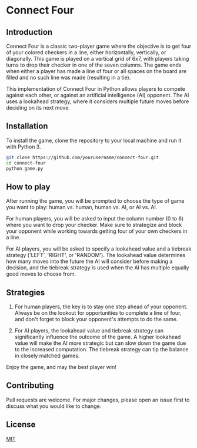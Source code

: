 # Connect Four

## Introduction

Connect Four is a classic two-player game where the objective is to get four of your colored checkers in a line, either horizontally, vertically, or diagonally. This game is played on a vertical grid of 6x7, with players taking turns to drop their checker in one of the seven columns. The game ends when either a player has made a line of four or all spaces on the board are filled and no such line was made (resulting in a tie).

This implementation of Connect Four in Python allows players to compete against each other, or against an artificial intelligence (AI) opponent. The AI uses a lookahead strategy, where it considers multiple future moves before deciding on its next move. 

## Installation

To install the game, clone the repository to your local machine and run it with Python 3.

```bash
git clone https://github.com/yourusername/connect-four.git
cd connect-four
python game.py
```

## How to play

After running the game, you will be prompted to choose the type of game you want to play: human vs. human, human vs. AI, or AI vs. AI.

For human players, you will be asked to input the column number (0 to 6) where you want to drop your checker. Make sure to strategize and block your opponent while working towards getting four of your own checkers in a line.

For AI players, you will be asked to specify a lookahead value and a tiebreak strategy ('LEFT', 'RIGHT', or 'RANDOM'). The lookahead value determines how many moves into the future the AI will consider before making a decision, and the tiebreak strategy is used when the AI has multiple equally good moves to choose from.

## Strategies

1. For human players, the key is to stay one step ahead of your opponent. Always be on the lookout for opportunities to complete a line of four, and don't forget to block your opponent's attempts to do the same.

2. For AI players, the lookahead value and tiebreak strategy can significantly influence the outcome of the game. A higher lookahead value will make the AI more strategic but can slow down the game due to the increased computation. The tiebreak strategy can tip the balance in closely matched games.

Enjoy the game, and may the best player win!

## Contributing

Pull requests are welcome. For major changes, please open an issue first to discuss what you would like to change.

## License

[MIT](https://choosealicense.com/licenses/mit/)
